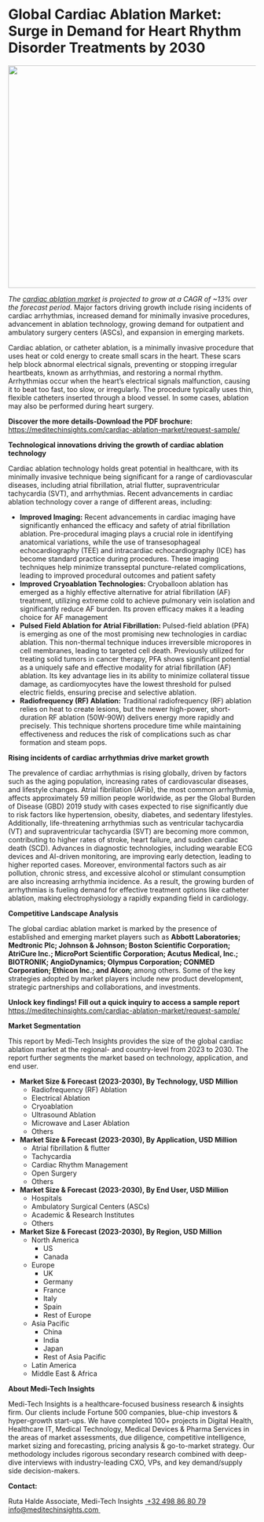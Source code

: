 <H1> Global Cardiac Ablation Market: Surge in Demand for Heart Rhythm Disorder Treatments by 2030 </H1>
<img class="alignnone size-full wp-image-1684" src="http://dailyinvestorhub.com/wp-content/uploads/2025/04/Ablation1.png" alt="" width="752" height="453" />

<em>The </em><a href="https://meditechinsights.com/cardiac-ablation-market/"><em>cardiac ablation market</em></a><em> is projected to grow at a CAGR of ~13% over the forecast period. </em>Major factors driving growth include rising incidents of cardiac arrhythmias, increased demand for minimally invasive procedures, advancement in ablation technology, growing demand for outpatient and ambulatory surgery centers (ASCs), and expansion in emerging markets.

Cardiac ablation, or catheter ablation, is a minimally invasive procedure that uses heat or cold energy to create small scars in the heart. These scars help block abnormal electrical signals, preventing or stopping irregular heartbeats, known as arrhythmias, and restoring a normal rhythm. Arrhythmias occur when the heart’s electrical signals malfunction, causing it to beat too fast, too slow, or irregularly. The procedure typically uses thin, flexible catheters inserted through a blood vessel. In some cases, ablation may also be performed during heart surgery.

<strong>Discover the more details-Download the PDF brochure:
</strong><a href="https://meditechinsights.com/cardiac-ablation-market/request-sample/">https://meditechinsights.com/cardiac-ablation-market/request-sample/</a>

<strong>Technological innovations driving the growth of cardiac ablation technology </strong>

Cardiac ablation technology holds great potential in healthcare, with its minimally invasive technique being significant for a range of cardiovascular diseases, including atrial fibrillation, atrial flutter, supraventricular tachycardia (SVT), and arrhythmias. Recent advancements in cardiac ablation technology cover a range of different areas, including:
<ul>
 	<li><strong>Improved Imaging:</strong> Recent advancements in cardiac imaging have significantly enhanced the efficacy and safety of atrial fibrillation ablation. Pre-procedural imaging plays a crucial role in identifying anatomical variations, while the use of transesophageal echocardiography (TEE) and intracardiac echocardiography (ICE) has become standard practice during procedures. These imaging techniques help minimize transseptal puncture-related complications, leading to improved procedural outcomes and patient safety</li>
 	<li><strong>Improved Cryoablation Technologies:</strong> Cryoballoon ablation has emerged as a highly effective alternative for atrial fibrillation (AF) treatment, utilizing extreme cold to achieve pulmonary vein isolation and significantly reduce AF burden. Its proven efficacy makes it a leading choice for AF management</li>
 	<li><strong>Pulsed Field Ablation for Atrial Fibrillation:</strong> Pulsed-field ablation (PFA) is emerging as one of the most promising new technologies in cardiac ablation. This non-thermal technique induces irreversible micropores in cell membranes, leading to targeted cell death. Previously utilized for treating solid tumors in cancer therapy, PFA shows significant potential as a uniquely safe and effective modality for atrial fibrillation (AF) ablation. Its key advantage lies in its ability to minimize collateral tissue damage, as cardiomyocytes have the lowest threshold for pulsed electric fields, ensuring precise and selective ablation.</li>
 	<li><strong>Radiofrequency (RF) Ablation:</strong> Traditional radiofrequency (RF) ablation relies on heat to create lesions, but the newer high-power, short-duration RF ablation (50W-90W) delivers energy more rapidly and precisely. This technique shortens procedure time while maintaining effectiveness and reduces the risk of complications such as char formation and steam pops.</li>
</ul>
<strong>Rising incidents of cardiac arrhythmias drive market growth</strong>

The prevalence of cardiac arrhythmias is rising globally, driven by factors such as the aging population, increasing rates of cardiovascular diseases, and lifestyle changes. Atrial fibrillation (AFib), the most common arrhythmia, affects approximately 59 million people worldwide, as per the Global Burden of Disease (GBD) 2019 study with cases expected to rise significantly due to risk factors like hypertension, obesity, diabetes, and sedentary lifestyles. Additionally, life-threatening arrhythmias such as ventricular tachycardia (VT) and supraventricular tachycardia (SVT) are becoming more common, contributing to higher rates of stroke, heart failure, and sudden cardiac death (SCD). Advances in diagnostic technologies, including wearable ECG devices and AI-driven monitoring, are improving early detection, leading to higher reported cases. Moreover, environmental factors such as air pollution, chronic stress, and excessive alcohol or stimulant consumption are also increasing arrhythmia incidence. As a result, the growing burden of arrhythmias is fueling demand for effective treatment options like catheter ablation, making electrophysiology a rapidly expanding field in cardiology.

<strong>Competitive Landscape Analysis</strong>

The global cardiac ablation market is marked by the presence of established and emerging market players such as <strong>Abbott Laboratories; Medtronic Plc; Johnson &amp; Johnson; Boston Scientific Corporation; AtriCure Inc.; MicroPort Scientific Corporation; Acutus Medical, Inc.; BIOTRONIK; AngioDynamics; Olympus Corporation; CONMED Corporation; Ethicon Inc.; and Alcon; </strong>among others. Some of the key strategies adopted by market players include new product development, strategic partnerships and collaborations, and investments.

<strong>Unlock key findings! Fill out a quick inquiry to access a sample report </strong>
<a href="https://meditechinsights.com/cardiac-ablation-market/request-sample/">https://meditechinsights.com/cardiac-ablation-market/request-sample/</a>

<strong>Market Segmentation</strong>

This report by Medi-Tech Insights provides the size of the global cardiac ablation market at the regional- and country-level from 2023 to 2030. The report further segments the market based on technology, application, and end user.
<ul>
 	<li><strong>Market Size &amp; Forecast (2023-2030), By Technology, USD Million</strong>
<ul>
 	<li>Radiofrequency (RF) Ablation</li>
 	<li>Electrical Ablation</li>
 	<li>Cryoablation</li>
 	<li>Ultrasound Ablation</li>
 	<li>Microwave and Laser Ablation</li>
 	<li>Others</li>
</ul>
</li>
 	<li><strong>Market Size &amp; Forecast (2023-2030), By Application, USD Million</strong>
<ul>
 	<li>Atrial fibrillation &amp; flutter</li>
 	<li>Tachycardia</li>
 	<li>Cardiac Rhythm Management</li>
 	<li>Open Surgery</li>
 	<li>Others</li>
</ul>
</li>
 	<li><strong>Market Size &amp; Forecast (2023-2030), By End User, USD Million</strong>
<ul>
 	<li>Hospitals</li>
 	<li>Ambulatory Surgical Centers (ASCs)</li>
 	<li>Academic &amp; Research Institutes</li>
 	<li>Others</li>
</ul>
</li>
 	<li><strong>Market Size &amp; Forecast (2023-2030), By Region, USD Million</strong>
<ul>
 	<li>North America
<ul>
 	<li>US</li>
 	<li>Canada</li>
</ul>
</li>
 	<li>Europe
<ul>
 	<li>UK</li>
 	<li>Germany</li>
 	<li>France</li>
 	<li>Italy</li>
 	<li>Spain</li>
 	<li>Rest of Europe</li>
</ul>
</li>
 	<li>Asia Pacific
<ul>
 	<li>China</li>
 	<li>India</li>
 	<li>Japan</li>
 	<li>Rest of Asia Pacific</li>
</ul>
</li>
 	<li>Latin America</li>
 	<li>Middle East &amp; Africa</li>
</ul>
</li>
</ul>
<strong>About Medi-Tech Insights</strong>

Medi-Tech Insights is a healthcare-focused business research &amp; insights firm. Our clients include Fortune 500 companies, blue-chip investors &amp; hyper-growth start-ups. We have completed 100+ projects in Digital Health, Healthcare IT, Medical Technology, Medical Devices &amp; Pharma Services in the areas of market assessments, due diligence, competitive intelligence, market sizing and forecasting, pricing analysis &amp; go-to-market strategy. Our methodology includes rigorous secondary research combined with deep-dive interviews with industry-leading CXO, VPs, and key demand/supply side decision-makers.

<strong>Contact:</strong>

Ruta Halde
Associate, Medi-Tech Insights
<u> +32 498 86 80 79
</u><a href="mailto:info@meditechinsights.com">info@meditechinsights.com</a><u> </u>
